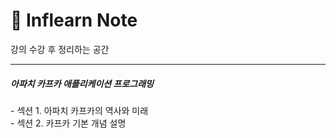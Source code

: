 # 🌿 Inflearn Note

강의 수강 후 정리하는 공간

<hr>

<h5>아파치 카프카 애플리케이션 프로그래밍</h5>
- 섹션 1. 아파치 카프카의 역사와 미래<br>
- 섹션 2. 카프카 기본 개념 설명<br>